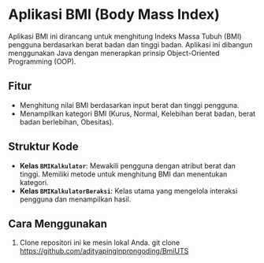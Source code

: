 # Aplikasi BMI (Body Mass Index)

Aplikasi BMI ini dirancang untuk menghitung Indeks Massa Tubuh (BMI) pengguna berdasarkan berat badan dan tinggi badan. Aplikasi ini dibangun menggunakan Java dengan menerapkan prinsip Object-Oriented Programming (OOP).

## Fitur
- Menghitung nilai BMI berdasarkan input berat dan tinggi pengguna.
- Menampilkan kategori BMI (Kurus, Normal, Kelebihan berat badan, berat badan berlebihan, Obesitas).

## Struktur Kode
- **Kelas `BMIKalkulator`**: Mewakili pengguna dengan atribut berat dan tinggi. Memiliki metode untuk menghitung BMI dan menentukan kategori.
- **Kelas `BMIKalkulatorBeraksi`**: Kelas utama yang mengelola interaksi pengguna dan menampilkan hasil.

## Cara Menggunakan
1. Clone repositori ini ke mesin lokal Anda.
   git clone https://github.com/adityapinginprongoding/BmiUTS
